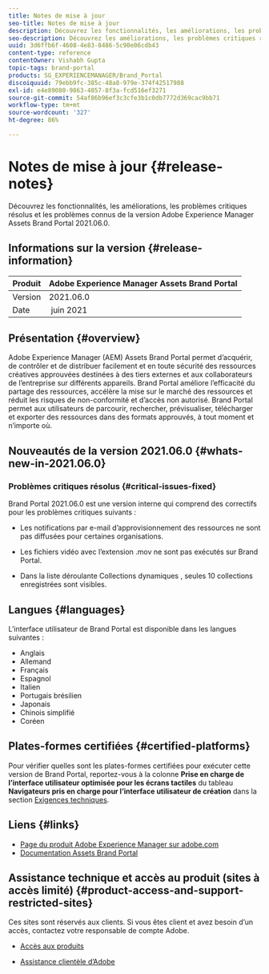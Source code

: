 ```yaml
---
title: Notes de mise à jour
seo-title: Notes de mise à jour
description: Découvrez les fonctionnalités, les améliorations, les problèmes critiques résolus et les problèmes connus de la version Adobe Experience Manager Assets Brand Portal 2021.06.0.
seo-description: Découvrez les améliorations, les problèmes critiques résolus et les problèmes connus de la version Adobe Experience Manager Assets Brand Portal 2021.06.0.
uuid: 3d6ffb6f-4608-4e83-8486-5c90e06cdb43
content-type: reference
contentOwner: Vishabh Gupta
topic-tags: brand-portal
products: SG_EXPERIENCEMANAGER/Brand_Portal
discoiquuid: 79ebb9fc-385c-48a8-979e-374f42517988
exl-id: e4e89080-9863-4857-8f3a-fcd516ef3271
source-git-commit: 54af86b96ef3c3cfe3b1c0db7772d369cac9bb71
workflow-type: tm+mt
source-wordcount: '327'
ht-degree: 86%

---
```


# Notes de mise à jour {#release-notes}

Découvrez les fonctionnalités, les améliorations, les problèmes critiques résolus et les problèmes connus de la version Adobe Experience Manager Assets Brand Portal 2021.06.0.

## Informations sur la version {#release-information}

| Produit | Adobe Experience Manager Assets Brand Portal |
|---|---|
| Version | 2021.06.0 |
| Date  |  juin 2021 |

## Présentation {#overview}

Adobe Experience Manager (AEM) Assets Brand Portal permet d’acquérir, de contrôler et de distribuer facilement et en toute sécurité des ressources créatives approuvées destinées à des tiers externes et aux collaborateurs de l’entreprise sur différents appareils. Brand Portal améliore l’efficacité du partage des ressources, accélère la mise sur le marché des ressources et réduit les risques de non-conformité et d’accès non autorisé. Brand Portal permet aux utilisateurs de parcourir, rechercher, prévisualiser, télécharger et exporter des ressources dans des formats approuvés, à tout moment et n’importe où.

## Nouveautés de la version 2021.06.0 {#whats-new-in-2021.06.0}

<!--
### New Features {#new-features}

This release includes the following new features:

* AEM Assets as a Cloud Service is now entitled to have a pre-configured Brand Portal instance. The Cloud Manager user can activate Brand Portal on the AEM Assets as a Cloud Service instance.

* Asset Sourcing feature is now available on AEM Assets as a Cloud Service. It allows the Brand Portal users to upload assets to the permitted contribution folders and publish the contribution folder from Brand Portal to AEM Assets as a Cloud Service instance. 

* An additional **[!UICONTROL Asset Download]** setting has been introduced under the **[!UICONTROL Download Settings]**. It creates a separate folder for each asset while downloading the folders, collections, or bulk download of assets. 
-->
<!-- 
* The **[!UICONTROL Download]** dialog is revamped in a list view with additional options to exclude the renditions which are not required, apply the same set of rules for similar asset types, and download the selected asset renditions. See [steps to download assets from Brand Portal](https://docs.adobe.com/content/help/en/experience-manager-brand-portal/using/download/brand-portal-download-assets.html#download-assets).
-->

<!--
* The new **[!UICONTROL Download]** dialog now appears with all the renditions of the selected assets or folders containing assets in a list view, wherein the Brand Portal users can apply same set of renditions for similar asset types and download the selected asset renditions. 
-->

<!-- 
* Navigation to the **[!UICONTROL Files]**, **[!UICONTROL Collections]**, and **[!UICONTROL Shared Links]** is now possible from all the Brand Portal pages in one-click.  

* The **[!UICONTROL Renditions]** panel in the asset details page now allows the Brand Portal users to select the original asset and (or) specific asset renditions, and directly download them from the **[!UICONTROL Renditions]** panel without having to open the **[!UICONTROL Download]** dialog. See [download assets from asset details page](https://docs.adobe.com/content/help/en/experience-manager-brand-portal/using/download/brand-portal-download-assets.html#download-assets-from-asset-details-page).
-->

<!--
Brand Portal users can exclude specific renditions which are not required and directly download the original asset and its renditions from the **[!UICONTROL Renditions]** panel on the asset details page. 
-->

<!-- 
* In addition to the existing **[!UICONTROL Download]** configurations, the Brand Portal administrators can also [configure permissions for different group of users](https://docs.adobe.com/content/help/en/experience-manager-brand-portal/using/download/brand-portal-download-assets.html#configure-download-permissions) to view and (or) download the original asset and its renditions from the asset details page. These configurations will define who can access and (or) download the asset renditions.
-->

<!--
### Enhancements {#enhancements}

Brand Portal 2021.06.0 is an internal release for T2E migration that introduces a new workflow to facilitate orgranization specific entitlement to the Brand Portal users. 

This release includes the following enhancements:

* For a new or migrated T2E organization, the users will have an organization specific entitlement. 


* The new users added to Admin Console will have to **Join Team** to get entitled to the T2E organization. 

* The administrators will get an additional screen to select the T2E organization while navigating from Brand Portal to Admin Console.
-->

<!-- 
* For folder download, a separate folder is created for each asset using share link irrespective of the **[!UICONTROL Download Settings]**. 
* The Brand Portal **[!UICONTROL Usage Report]** has been modified to reflect only the active Brand Portal users.
-->

<!--
* The threshold of session timeout for the guest users has been reduced from 2 hours to 15 minutes.
* The additional **[!UICONTROL View pages]** option has been removed for multi-page PDFs as the user can now view the PDF pages from the Adobe Document Cloud Viewer.
-->


### Problèmes critiques résolus {#critical-issues-fixed}

Brand Portal 2021.06.0 est une version interne qui comprend des correctifs pour les problèmes critiques suivants :

* Les notifications par e-mail d’approvisionnement des ressources ne sont pas diffusées pour certaines organisations.

* Les fichiers vidéo avec l’extension .mov ne sont pas exécutés sur Brand Portal.

* Dans la liste déroulante Collections dynamiques , seules 10 collections enregistrées sont visibles.

<!--
* *_deleted tenants are listed as valid tenant which fails during the execution of TenantCustomizers/TenantUpdates where tenant id is returned as /etc/tenants/`<nodename>`.
-->

<!--
In case only the original assets are downloaded, the asset reflects its own extension and does not open until the extension is manually changed to zip. 
* The user interface of the collection folder does not respond on clicking the navigation arrow. 
* **[!UICONTROL Create]** button is visible in the **[!UICONTROL Column]** view even when the folders are empty.
* **[!UICONTROL Omni search]** fails with a 414 error message (Request-URI Too Long) if the dispatcher is bypassed while accessing the Brand Portal instance.
* An empty zip folder is downloaded if the asset contains a comma (`,`) in the file name.
* The viewer users get the option to add users to the collection they have created. 
* Inconsistent behavior is experienced when an asset (thumbnail or web rendition) is downloaded using share link.

See [what's new in Brand Portal 2021.02.0](whats-new.md).
-->

<!--
### Known Issues {#known-issues}

This release includes the following known issue:

* The users will not be able to login to Brand Portal during the migration of their existing organization to T2E. 

  However, the active users will be able to continue to work untill their current session expires or the migration is complete.   
-->

<!--
### Known Issues {#known-issues}

This release includes the following known issue:

* Search on the **[!UICONTROL Asset Reports]** shows processing on the product interface with no search result.
* The video DM encodes are not visible to the non-admin users on the asset details page.
* The alignment of the size of individual asset renditions and total download size is distorted in the Download dialog.
-->


<!--
* Download Settings configuration to configure asset download from Brand Portal. Fast download, custom renditions, and system renditions are the available configurations. 
-->

<!--
* Document Viewer has been introduced to enhance the PDF viewing experience. New options are available for viewing the PDF files in Brand Portal.

* Advances in the asset download process which improves the Brand Portal user experience while [downloading assets from Brand Portal](brand-portal-download-assets.md). Brand Portal administrators can configure **[!UICONTROL Fast Download]**, **[!UICONTROL Custom Renditions]**, and **[!UICONTROL System Renditions]** from the **[!UICONTROL Download]** settings. 

For details, see [what's new in Brand Portal 6.4.7](whats-new.md). 

### Critical Issues Fixed {#critical-issues-fixed-647}

This release includes fixes to the following critical issues:

* The viewer users are not permitted to share link for collections but the option to share is visible to them on the product interface.

* The **[!UICONTROL Download]** button on the options bar does not list all the licensed assets of the selected folder.

* The search takes longer to show the results for certain keywords.

* The **[!UICONTROL Agree]** and **[!UICONTROL Disagree]** check boxes does not appear on bulk selection of licensed and unlicensed assets during download.

* Filter-based search shows processing on the product interface with no search result. 

* The assets do not download from share link if the shared folder contains numerous and large assets.


### Known Issues {#known-issues-647}

This release includes the following known issues:

* If multiple assets are selected, license text does not appear on clicking Terms and Conditions on the license agreement page during download using share link.   

-->

## Langues {#languages}

L’interface utilisateur de Brand Portal est disponible dans les langues suivantes :

* Anglais
* Allemand
* Français
* Espagnol
* Italien
* Portugais brésilien
* Japonais
* Chinois simplifié
* Coréen

## Plates-formes certifiées {#certified-platforms}

Pour vérifier quelles sont les plates-formes certifiées pour exécuter cette version de Brand Portal, reportez-vous à la colonne **Prise en charge de l’interface utilisateur optimisée pour les écrans tactiles** du tableau **Navigateurs pris en charge pour l’interface utilisateur de création** dans la section [Exigences techniques](https://helpx.adobe.com/fr/experience-manager/6-4/sites/deploying/using/technical-requirements.html).

## Liens {#links}

* [Page du produit Adobe Experience Manager sur adobe.com](http://www.adobe.com/fr/marketing-cloud/experience-manager.html)
* [Documentation Assets Brand Portal](https://helpx.adobe.com/fr/experience-manager/brand-portal/user-guide.html)

## Assistance technique et accès au produit (sites à accès limité) {#product-access-and-support-restricted-sites}

Ces sites sont réservés aux clients. Si vous êtes client et avez besoin d’un accès, contactez votre responsable de compte Adobe.

<!--
* [https://daycare.day.com](https://daycare.day.com) 
-->

* [Accès aux produits](https://login.marketing.adobe.com)

* [Assistance clientèle d’Adobe](https://helpx.adobe.com/fr/contact.html)
